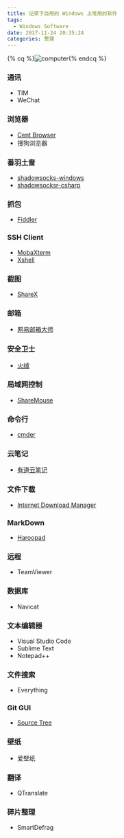 ```yaml
---
title: 记录下自用的 Windows 上常用的软件
tags:
  - Windows Software
date: 2017-11-24 20:35:24
categories: 整理
---
```


{% cq %}![computer](http://iss.kiuber.me/blog/normal/caspar-rubin-220711.jpg!reduce){% endcq %}

<!-- more -->

### 通讯
+ TIM
+ WeChat

### 浏览器
+ [Cent Browser](https://www.centbrowser.com/)
+ 搜狗浏览器

### 番羽土啬
+ [shadowsocks-windows](https://github.com/shadowsocks/shadowsocks-windows)
+ [shadowsocksr-csharp](https://github.com/shadowsocksr-backup/shadowsocksr-csharp)

### 抓包
+ [Fiddler](https://www.telerik.com/fiddler)

### SSH Client
+ [MobaXterm](https://mobaxterm.mobatek.net/)
+ [Xshell](https://www.netsarang.com/products/xsh_overview.html)

### 截图
+ [ShareX](https://getsharex.com/)

### 邮箱
+ [网易邮箱大师](https://mail.163.com/dashi/)

### 安全卫士
+ [火绒](http://www.huorong.cn/)

### 局域网控制
+ [ShareMouse](http://www.keyboard-and-mouse-sharing.com/)

### 命令行
+ [cmder](http://cmder.net/)

### 云笔记
+ [有道云笔记](https://note.youdao.com/)

### 文件下载
+ [Internet Download Manager](https://www.internetdownloadmanager.com/)

### MarkDown
+ [Haroopad](http://pad.haroopress.com/)

### 远程
+ TeamViewer

### 数据库
+ Navicat

### 文本编辑器
+ Visual Studio Code
+ Sublime Text
+ Notepad++

### 文件搜索
+ Everything

### Git GUI
+ [Source Tree](https://www.sourcetreeapp.com/)

### 壁纸
+ 爱壁纸

### 翻译
+ QTranslate

### 碎片整理
+ SmartDefrag
